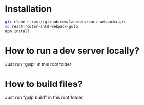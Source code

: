 # Installation

```bash
git clone https://github.com/labnize/react-webpack3.git
cd react-router-antd-webpack-gulp
npm install
```

# How to run a dev server locally?

Just run "gulp" in this root folder


# How to build files?

Just run "gulp build" in this root folder
